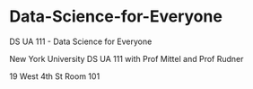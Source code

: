 # Data-Science-for-Everyone
DS UA 111 - Data Science for Everyone

New York University DS UA 111 with Prof Mittel and Prof Rudner

19 West 4th St Room 101


